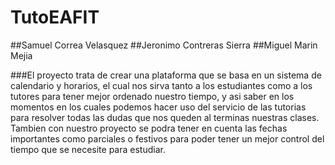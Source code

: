 # TutoEAFIT

##Samuel Correa Velasquez
##Jeronimo Contreras Sierra 
##Miguel Marin Mejia

###El proyecto trata de crear una plataforma que se basa en un sistema de calendario y horarios,
el cual nos sirva tanto a los estudiantes como a los tutores para tener mejor ordenado nuestro tiempo,
y asi saber en los momentos en los cuales podemos hacer uso del servicio de las tutorias para resolver 
todas las dudas que nos queden al terminas nuestras clases. Tambien con nuestro proyecto se podra tener 
en cuenta las fechas importantes como parciales o festivos para poder tener un mejor control del tiempo 
que se necesite para estudiar.
